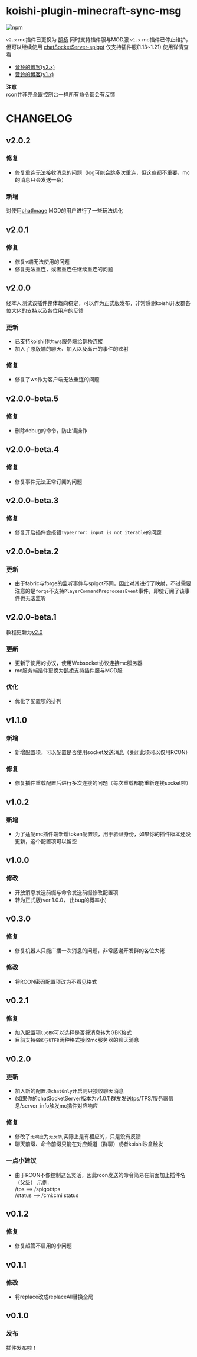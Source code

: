 # koishi-plugin-minecraft-sync-msg

[![npm](https://img.shields.io/npm/v/koishi-plugin-minecraft-sync-msg?style=flat-square)](https://www.npmjs.com/package/koishi-plugin-minecraft-sync-msg)

`v2.x` mc插件已更换为 [鹊桥](https://github.com/17TheWord/QueQiao) 同时支持插件服与MOD服
`v1.x` mc插件已停止维护，但可以继续使用 [chatSocketServer-spigot](https://github.com/Twiyin0/chatSocketServer-spigot) 仅支持插件服(1.13~1.21)
使用详情查看  
* [音铃的博客(v2.x)](https://twiyin0.github.io/blogs/myblog/mc/wskoishitomc.html)
* [音铃的博客(v1.x)](https://twiyin0.github.io/blogs/myblog/mc/koishiandmc.html)

**注意**  
rcon并非完全跟控制台一样所有命令都会有反馈

# CHANGELOG
## v2.0.2
### 修复
* 修复重连无法接收消息的问题（log可能会跳多次重连，但这些都不重要，mc的消息只会发送一条）
### 新增
对使用[chatImage](https://github.com/kitUIN/ChatImage) MOD的用户进行了一些玩法优化

## v2.0.1
### 修复
* 修复v端无法使用的问题
* 修复无法重连，或者重连任继续重连的问题

## v2.0.0
经本人测试该插件整体趋向稳定，可以作为正式版发布，非常感谢koishi开发群各位大佬的支持以及各位用户的反馈
### 更新
* 已支持koishi作为ws服务端给鹊桥连接
* 加入了原版端的聊天、加入以及离开的事件的映射
### 修复
* 修复了ws作为客户端无法重连的问题

## v2.0.0-beta.5
### 修复
* 删除debug的命令，防止误操作

## v2.0.0-beta.4
### 修复
* 修复事件无法正常订阅的问题

## v2.0.0-beta.3
### 修复
* 修复开启插件会报错`TypeError: input is not iterable`的问题

## v2.0.0-beta.2
### 更新
* 由于fabric与forge的监听事件与spigot不同，因此对其进行了映射，不过需要注意的是`forge`不支持`PlayerCommandPreprocessEvent`事件，即使订阅了该事件也无法监听

## v2.0.0-beta.1
教程更新为[v2.0](https://twiyin0.github.io/blogs/myblog/mc/wskoishitomc.html)
### 更新
* 更新了使用的协议，使用Websocket协议连接mc服务器
* mc服务端插件更换为[鹊桥](https://github.com/17TheWord/QueQiao)支持插件服与MOD服
### 优化
* 优化了配置项的排列

## v1.1.0
### 新增
* 新增配置项，可以配置是否使用socket发送消息（关闭此项可以仅用RCON）
### 修复
* 修复插件重载配置后进行多次连接的问题（每次重载都能重新连接socket啦）

## v1.0.2
### 新增
* 为了适配mc插件端新增token配置项，用于验证身份，如果你的插件版本还没更新，这个配置项可以留空

## v1.0.0
### 修改
* 开放消息发送前缀与命令发送前缀修改配置项
* 转为正式版(ver 1.0.0， 出bug的概率小)

## v0.3.0
### 修复
* 修复机器人只能广播一次消息的问题，非常感谢开发群的各位大佬
### 修改
* 将RCON密码配置项改为不看见格式

## v0.2.1
### 修复
* 加入配置项`toGBK`可以选择是否将消息转为GBK格式
* 目前支持`GBK`与`UTF8`两种格式接收mc服务器的聊天消息

## v0.2.0
### 更新
* 加入新的配置项`chatOnly`开启则只接收聊天消息
* (如果你的chatSocketServer版本为v1.0.1)群友发送tps/TPS/服务器信息/server_info触发mc插件对应响应
### 修复
* 修改了`无响应`为`无反馈`,实际上是有相应的，只是没有反馈
* 聊天前缀、命令前缀只能在对应频道（群聊）或者koishi沙盒触发
### 一点小建议
* 由于RCON不像控制这么灵活，因此rcon发送的命令简易在前面加上插件名（父级）
示例:  
/tps ==> /spigot:tps  
/status ==> /cmi:cmi status

## v0.1.2
### 修复
* 修复超管不启用的小问题

## v0.1.1
### 修改
* 将replace改成replaceAll替换全局

## v0.1.0
### 发布
插件发布啦！
